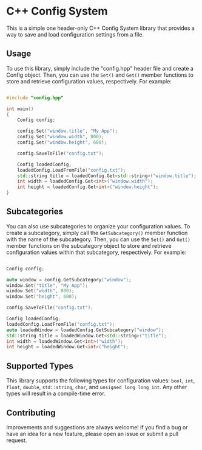 # C++ Config System

This is a simple one header-only C++ Config System library that provides a way to save and load configuration settings from a file.

## Usage

To use this library, simply include the "config.hpp" header file and create a Config object. Then, you can use the `Set()` and `Get()` member functions to store and retrieve configuration values, respectively. For example:

```c++

#include "config.hpp"

int main()
{
    Config config;

    config.Set("window.title", "My App");
    config.Set("window.width", 800);
    config.Set("window.height", 600);

    config.SaveToFile("config.txt");

    Config loadedConfig;
    loadedConfig.LoadFromFile("config.txt");
    std::string title = loadedConfig.Get<std::string>("window.title");
    int width = loadedConfig.Get<int>("window.width");
    int height = loadedConfig.Get<int>("window.height");
}

```

## Subcategories

You can also use subcategories to organize your configuration values. To create a subcategory, simply call the `GetSubcategory()` member function with the name of the subcategory. Then, you can use the `Set()` and `Get()` member functions on the subcategory object to store and retrieve configuration values within that subcategory, respectively. For example:

```c++

Config config;

auto window = config.GetSubcategory("window");
window.Set("title", "My App");
window.Set("width", 800);
window.Set("height", 600);

config.SaveToFile("config.txt");

Config loadedConfig;
loadedConfig.LoadFromFile("config.txt");
auto loadedWindow = loadedConfig.GetSubcategory("window");
std::string title = loadedWindow.Get<std::string>("title");
int width = loadedWindow.Get<int>("width");
int height = loadedWindow.Get<int>("height");

```

## Supported Types

This library supports the following types for configuration values: `bool`, `int`, `float`, `double`, `std::string`, `char`, and `unsigned long long int`. Any other types will result in a compile-time error.

## Contributing

Improvements and suggestions are always welcome! If you find a bug or have an idea for a new feature, please open an issue or submit a pull request.

